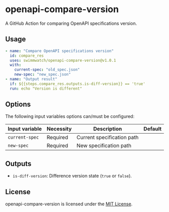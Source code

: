# openapi-compare-version
A GitHub Action for comparing OpenAPI specifications version.

## Usage
```yml
- name: "Compare OpenAPI specifications version"
  id: compare_res
  uses: swimmwatch/openapi-compare-version@v1.0.1
  with:
    current-spec: "old_spec.json"
    new-spec: "new_spec.json"
- name: "Output result"
  if: ${{steps.compare_res.outputs.is-diff-version}} == 'true'
  run: echo "Version is different"
```

## Options
The following input variables options can/must be configured:

|Input variable|Necessity|Description|Default|
|----|----|----|----|
|`current-spec`|Required|Current specification path||
|`new-spec`|Required|New specification path||

## Outputs
- `is-diff-version`: Difference version state (`true` or `false`).

## License
openapi-compare-version is licensed under the [MIT License](LICENSE).
